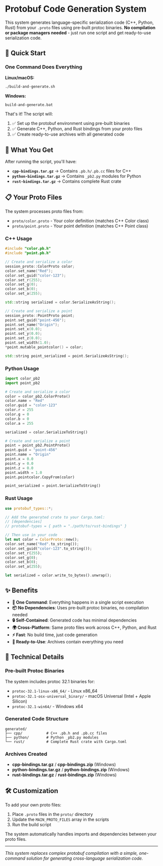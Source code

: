 # Protobuf Code Generation System

This system generates language-specific serialization code (C++, Python, Rust) from your `.proto` files using pre-built protoc binaries. **No compilation or package managers needed** - just run one script and get ready-to-use serialization code.

## 🚀 Quick Start

### One Command Does Everything

**Linux/macOS:**
```bash
./build-and-generate.sh
```

**Windows:**
```bat
build-and-generate.bat
```

That's it! The script will:
1. ✅ Set up the protobuf environment using pre-built binaries
2. ✅ Generate C++, Python, and Rust bindings from your proto files
3. ✅ Create ready-to-use archives with all generated code

## 📁 What You Get

After running the script, you'll have:

- **`cpp-bindings.tar.gz`** → Contains `.pb.h/.pb.cc` files for C++
- **`python-bindings.tar.gz`** → Contains `_pb2.py` modules for Python  
- **`rust-bindings.tar.gz`** → Contains complete Rust crate

## 📋 Your Proto Files

The system processes proto files from:
- `proto/color.proto` - Your color definition (matches C++ Color class)
- `proto/point.proto` - Your point definition (matches C++ Point class)

### C++ Usage
```cpp
#include "color.pb.h"
#include "point.pb.h"

// Create and serialize a color
session_proto::ColorProto color;
color.set_name("Red");
color.set_guid("color-123");
color.set_r(255);
color.set_g(0);
color.set_b(0);
color.set_a(255);

std::string serialized = color.SerializeAsString();

// Create and serialize a point
session_proto::PointProto point;
point.set_guid("point-456");
point.set_name("Origin");
point.set_x(0.0);
point.set_y(0.0);
point.set_z(0.0);
point.set_width(1.0);
*point.mutable_pointcolor() = color;

std::string point_serialized = point.SerializeAsString();
```

### Python Usage
```python
import color_pb2
import point_pb2

# Create and serialize a color
color = color_pb2.ColorProto()
color.name = "Red"
color.guid = "color-123"
color.r = 255
color.g = 0
color.b = 0
color.a = 255

serialized = color.SerializeToString()

# Create and serialize a point
point = point_pb2.PointProto()
point.guid = "point-456"
point.name = "Origin"
point.x = 0.0
point.y = 0.0
point.z = 0.0
point.width = 1.0
point.pointcolor.CopyFrom(color)

point_serialized = point.SerializeToString()
```

### Rust Usage
```rust
use protobuf_types::*;

// Add the generated crate to your Cargo.toml:
// [dependencies]
// protobuf-types = { path = "./path/to/rust-bindings" }

// Then use in your code
let mut color = ColorProto::new();
color.set_name("Red".to_string());
color.set_guid("color-123".to_string());
color.set_r(255);
color.set_g(0);
color.set_b(0);
color.set_a(255);

let serialized = color.write_to_bytes().unwrap();
```

## ✨ Benefits

- **🚀 One Command**: Everything happens in a single script execution
- **📦 No Dependencies**: Uses pre-built protoc binaries, no compilation needed
- **🔒 Self-Contained**: Generated code has minimal dependencies
- **🌍 Cross-Platform**: Same proto files work across C++, Python, and Rust
- **⚡ Fast**: No build time, just code generation
- **🎯 Ready-to-Use**: Archives contain everything you need

## 🔧 Technical Details

### Pre-built Protoc Binaries
The system includes protoc 32.1 binaries for:
- `protoc-32.1-linux-x86_64/` - Linux x86_64
- `protoc-32.1-osx-universal_binary/` - macOS Universal (Intel + Apple Silicon)  
- `protoc-32.1-win64/` - Windows x64

### Generated Code Structure
```
generated/
├── cpp/           # C++ .pb.h and .pb.cc files
├── python/        # Python _pb2.py modules  
└── rust/          # Complete Rust crate with Cargo.toml
```

### Archives Created
- **cpp-bindings.tar.gz** / **cpp-bindings.zip** (Windows)
- **python-bindings.tar.gz** / **python-bindings.zip** (Windows)
- **rust-bindings.tar.gz** / **rust-bindings.zip** (Windows)

## 🛠️ Customization

To add your own proto files:
1. Place `.proto` files in the `proto/` directory
2. Update the `MAIN_PROTO_FILES` array in the scripts
3. Run the build script

The system automatically handles imports and dependencies between your proto files.

---

*This system replaces complex protobuf compilation with a simple, one-command solution for generating cross-language serialization code.*

